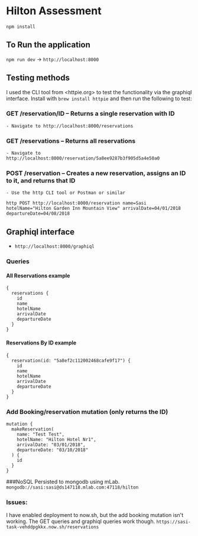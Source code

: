 # Hilton Assessment
`npm install`

## To Run the application
`npm run dev`  -> `http://localhost:8000`

## Testing methods
I used the CLI tool from <httpie.org> to test the functionality via the graphiql interface. Install with `brew install httpie` and then run the following to test:

### GET /reservation/ID – Returns a single reservation with ID
    - Navigate to http://localhost:8000/reservations

### GET /reservations – Returns all reservations
    - Navigate to http://localhost:8000/reservation/5a8ee9287b3f905d5a4e50a0

### POST /reservation – Creates a new reservation, assigns an ID to it, and returns that ID
    - Use the http CLI tool or Postman or similar

`http POST http://localhost:8000/reservation name=Sasi hotelName="Hilton Garden Inn Mountain View" arrivalDate=04/01/2018 departureDate=04/08/2018`

## Graphiql interface
- `http://localhost:8000/graphiql`

### Queries
#### All Reservations example
    {
      reservations {
        id
        name
        hotelName
        arrivalDate
        departureDate
      }
    }

#### Reservations By ID example
    {
      reservation(id: "5a8ef2c112002468cafe9f17") {
        id
        name
        hotelName
        arrivalDate
        departureDate
      }
    }


### Add Booking/reservation mutation (only returns the ID)
    mutation {
      makeReservation(
        name: "Test Test",
        hotelName: "Hilton Hotel Nr1",
        arrivalDate: "03/01/2018",
        departureDate: "03/10/2018"
      ) {
        id
      }
    }

###NoSQL
Persisted to mongodb using mLab.
`mongodb://sasi:sasi@ds147118.mlab.com:47118/hilton`

### Issues:

I have enabled deployment to now.sh, but the add booking mutation isn't working. The GET queries and graphiql queries work though.
`https://sasi-task-vehddpgkkx.now.sh/reservations`



